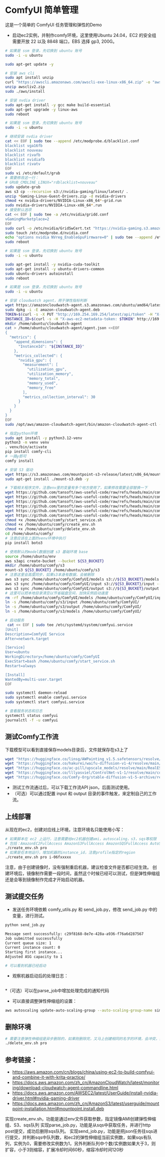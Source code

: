 # ComfyUI 简单管理

这是一个简单的 ComfyUI 任务管理和弹性的Demo

* 启动ec2实例，并制作comfy环境，这里使用Ubuntu 24.04，EC2 的安全组需要开放 22 以及 8848 端口，EBS 选择 gp3, 200G。

``` bash
# 如果是 ssm 登录，先切换到 ubuntu 账号
sudo -i -u ubuntu

sudo apt-get update -y

# 安装 aws cli
sudo apt install unzip
curl "https://awscli.amazonaws.com/awscli-exe-linux-x86_64.zip" -o "awscliv2.zip"
unzip awscliv2.zip
sudo ./aws/install

# 安装 nvdia driver
sudo apt-get install -y gcc make build-essential
sudo apt-get upgrade -y linux-aws
sudo reboot

# 如果是 ssm 登录，先切换到 ubuntu 账号
sudo -i -u ubuntu

# 继续安装 nvdia driver
cat << EOF | sudo tee --append /etc/modprobe.d/blacklist.conf
blacklist vga16fb
blacklist nouveau
blacklist rivafb
blacklist nvidiafb
blacklist rivatv
EOF
sudo vi /etc/default/grub
# 需要修改这一行：
# GRUB_CMDLINE_LINUX="rdblacklist=nouveau"
sudo update-grub
aws s3 cp --recursive s3://nvidia-gaming/linux/latest/ .
unzip *Gaming-Linux-Guest-Drivers.zip -d nvidia-drivers
chmod +x nvidia-drivers/NVIDIA-Linux-x86_64*-grid.run
sudo nvidia-drivers/NVIDIA-Linux-x86_64*.run
# 接受默认选项
cat << EOF | sudo tee -a /etc/nvidia/gridd.conf
vGamingMarketplace=2
EOF
sudo curl -o /etc/nvidia/GridSwCert.txt "https://nvidia-gaming.s3.amazonaws.com/GridSwCert-Archive/GridSwCertLinux_2024_02_22.cert"
sudo touch /etc/modprobe.d/nvidia.conf
echo "options nvidia NVreg_EnableGpuFirmware=0" | sudo tee --append /etc/modprobe.d/nvidia.conf
sudo reboot

# 如果是 ssm 登录，先切换到 ubuntu 账号
sudo -i -u ubuntu

sudo apt-get install -y nvidia-cuda-toolkit
sudo apt-get install -y ubuntu-drivers-common
sudo ubuntu-drivers autoinstall
sudo reboot

# 如果是 ssm 登录，先切换到 ubuntu 账号
sudo -i -u ubuntu

# 安装 cloudwatch agent，用于弹性指标判断
wget https://amazoncloudwatch-agent.s3.amazonaws.com/ubuntu/amd64/latest/amazon-cloudwatch-agent.deb
sudo dpkg -i -E amazon-cloudwatch-agent.deb
TOKEN=$(curl -s -X PUT "http://169.254.169.254/latest/api/token" -H "X-aws-ec2-metadata-token-ttl-seconds: 21600")
INSTANCE_ID=$(curl -s -H "X-aws-ec2-metadata-token: $TOKEN" http://169.254.169.254/latest/meta-data/instance-id)
mkdir /home/ubuntu/cloudwatch-agent
cat > /home/ubuntu/cloudwatch-agent/agent.json <<EOF
{
  "metrics": {
    "append_dimensions": {
      "InstanceId": "${INSTANCE_ID}"
    },
    "metrics_collected": {
      "nvidia_gpu": {
        "measurement": [
          "utilization_gpu",
          "utilization_memory",
          "memory_total",
          "memory_used",
          "memory_free"
        ],
        "metrics_collection_interval": 30
      }
    }
  }
}
EOF
sudo /opt/aws/amazon-cloudwatch-agent/bin/amazon-cloudwatch-agent-ctl -a fetch-config -m ec2 -c file:/home/ubuntu/cloudwatch-agent/agent.json -s

# 指定python环境
sudo apt install -y python3.12-venv
python3 -m venv venv
. venv/bin/activate
pip install comfy-cli
# 一路y即可
comfy install

# 安装 S3 驱动
wget https://s3.amazonaws.com/mountpoint-s3-release/latest/x86_64/mount-s3.deb
sudo apt-get install ./mount-s3.deb -y

# 下载相关程序文件，注意env里的变量有多个地方使用了，如果修改需要全部替换一下
wget https://github.com/tansoft/aws-useful-code/raw/refs/heads/main/comfy-manage/env -O /home/ubuntu/comfy/env
wget https://github.com/tansoft/aws-useful-code/raw/refs/heads/main/comfy-manage/start_service.sh -O /home/ubuntu/comfy/start_service.sh
wget https://github.com/tansoft/aws-useful-code/raw/refs/heads/main/comfy-manage/create_env.sh -O /home/ubuntu/comfy/create_env.sh
wget https://github.com/tansoft/aws-useful-code/raw/refs/heads/main/comfy-manage/delete_env.sh -O /home/ubuntu/comfy/delete_env.sh
wget https://github.com/tansoft/aws-useful-code/raw/refs/heads/main/comfy-manage/comfy_utils.py -O /home/ubuntu/comfy/comfy_utils.py
wget https://github.com/tansoft/aws-useful-code/raw/refs/heads/main/comfy-manage/parse_job.py -O /home/ubuntu/comfy/parse_job.py
chmod +x /home/ubuntu/comfy/start_service.sh
chmod +x /home/ubuntu/comfy/create_env.sh
chmod +x /home/ubuntu/comfy/delete_env.sh
cd /home/ubuntu/comfy/
# 注意应该在上面的venv环境中执行
pip install boto3

# 使用默认的model数据创建 s3 基础环境 base
source /home/ubuntu/env
aws s3api create-bucket --bucket ${S3_BUCKET}
mkdir /home/ubuntu/comfy/s3
mount-s3 ${S3_BUCKET} /home/ubuntu/comfy/s3
# 注意这里会高度同步，如果s3本身有数据，会被删除
aws s3 sync /home/ubuntu/comfy/ComfyUI/models s3://${S3_BUCKET}/models --delete
aws s3 sync /home/ubuntu/comfy/ComfyUI/input s3://${S3_BUCKET}/input --delete
aws s3 sync /home/ubuntu/comfy/ComfyUI/output s3://${S3_BUCKET}/output --delete
# 这里可以把本地目录清空以节省磁盘空间，加快实例启动速度
rm -rf /home/ubuntu/comfy/ComfyUI/models /home/ubuntu/comfy/ComfyUI/input /home/ubuntu/comfy/ComfyUI/output
ln -s /home/ubuntu/comfy/s3/input /home/ubuntu/comfy/ComfyUI/
ln -s /home/ubuntu/comfy/s3/output /home/ubuntu/comfy/ComfyUI/
ln -s /home/ubuntu/comfy/s3/models /home/ubuntu/comfy/ComfyUI/

# 启动服务
 cat << EOF | sudo tee /etc/systemd/system/comfyui.service
[Unit]
Description=ComfyUI Service
After=network.target

[Service]
User=ubuntu
WorkingDirectory=/home/ubuntu/comfy/ComfyUI
ExecStart=bash /home/ubuntu/comfy/start_service.sh
Restart=always

[Install]
WantedBy=multi-user.target
EOF

sudo systemctl daemon-reload
sudo systemctl enable comfyui.service
sudo systemctl start comfyui.service

# 查看服务状态和日志
systemctl status comfyui
journalctl -f -u comfyui

```

## 测试Comfy工作流

下载模型可以看到直接保存models目录后，文件就保存在s3上了

``` bash
wget "https://huggingface.co/linsg/AWPainting_v1.5.safetensors/resolve/main/AWPainting_v1.5.safetensors?download=true" -O /home/ubuntu/comfy/ComfyUI/models/checkpoints/AWPainting_v1.5.safetensors
wget "https://huggingface.co/hakurei/waifu-diffusion-v1-4/resolve/main/vae/kl-f8-anime2.ckpt?download=true" -O /home/ubuntu/comfy/ComfyUI/models/vae/kl-f8-anime2.ckpt
wget "https://huggingface.co/ac-pill/upscale_models/resolve/main/RealESRGAN_x4plus_anime_6B.pth?download=true" -O /home/ubuntu/comfy/ComfyUI/models/upscale_models/RealESRGAN_x4plus_anime_6B.pth
wget "https://huggingface.co/lllyasviel/ControlNet-v1-1/resolve/main/control_v11f1e_sd15_tile.pth?download=true" -O /home/ubuntu/comfy/ComfyUI/models/controlnet/control_v11f1e_sd15_tile.pth
wget "https://huggingface.co/Comfy-Org/stable-diffusion-v1-5-archive/resolve/main/v1-5-pruned-emaonly-fp16.safetensors?download=true" -O /home/ubuntu/comfy/ComfyUI/models/checkpoints/v1-5-pruned-emaonly-fp16.safetensors
```

* 测试工作流通过后，可以下载工作流API json，后面测试使用。
* （可选）可以通过配置 input 和 output 目录的事件触发，来定制自己的工作流。

## 上线部署

从现在的ec2，创建对应线上环境，注意环境名只能使用小写：

```bash
# 如果脚本在 ec2 上运行，注意需要给ec2机器创建ami，autoscaling，s3，sqs等权限
# 包括：AmazonEC2FullAccess AmazonS3FullAccess AmazonSQSFullAccess AutoScalingFullAccess CloudWatchFullAccessV2 IAMFullAccess(用于创建模版时passrole)
./create_env.sh pro
# 如果是在本地运行，增加机器的instance_id，注意profile指定的region
./create_env.sh pro i-06fxxxxx
```

注意，由于创建镜像时，没有强制重启机器，建议检查文件是否都已经生效。
创建环境后，镜像制作需要一段时间，虽然这个时候已经可以测试，但是弹性伸缩组还是会等到镜像制作完成才开始启动机器。

## 测试提交任务

* 发送任务环境依赖 comfy_utils.py 和 send_job.py，修改 send_job.py 中的变量，进行测试。

```bash
python send_job.py

Message sent successfully: c29f8168-8e7e-428a-a936-f76a6d287567
Job submitted successfully
Current queue size: 1
Current instance count: 0
Starting first instance...
Adjusted ASG capacity to 1

# 可以看到机器已经启动
```

* 观察机器启动后的处理日志：

```bash
```

*（可选）可以在parse_job中增加处理完成的通知代码

* 可以直接调整弹性伸缩组的设置：

```bash
aws autoscaling update-auto-scaling-group --auto-scaling-group-name simple-comfy-<ENV> --min-size 0 --max-size 5 --desired-capacity 1
```

## 删除环境

```bash
# 需要注意弹性伸缩组是异步删除的，如果刚删除完，又马上创建相同的名字的环境，会冲突，需要先等待原来的环境删除完成。
./delete_env.sh pro
```

## 参考链接：

* https://aws.amazon.com/cn/blogs/china/using-ec2-to-build-comfyui-and-combine-it-with-krita-practice/
* https://docs.aws.amazon.com/zh_cn/AmazonCloudWatch/latest/monitoring/download-cloudwatch-agent-commandline.html
* https://docs.aws.amazon.com/AWSEC2/latest/UserGuide/install-nvidia-driver.html#nvidia-gaming-driver
* https://docs.aws.amazon.com/zh_cn/AmazonS3/latest/userguide/mountpoint-installation.html#mountpoint.install.deb

实现create_env.sh，功能是通过env文件获取参数，指定镜像AMI创建弹性伸缩组、S3、sqs队列
实现parse_job.py，功能是从sqs中获取任务，并进行http post提交，成功后删除sqs队列。
实现send_job.py，功能是把json任务往sqs进行提交，并判断sqs中队列数，和ec2的弹性伸缩组当前实例数，如果sqs有队列，实例为0，需要修改实例数为1，另外判断队列中个数/实例数如果大于3，则扩容，小于3则缩容，扩展冷却时间60秒，缩容冷却时间120秒
